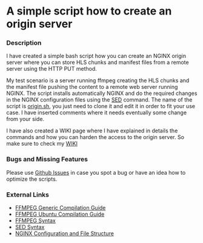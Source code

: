 # A simple script how to create an origin server

### Description

I have created a simple bash script how you can create an NGINX origin server where you can store HLS chunks and manifest files from a remote server using the HTTP PUT method. 

My test scenario is a server running ffmpeg creating the HLS chunks and the manifest file pushing the content to a remote web server running NGINX. The script installs automatically NGINX and do the required changes in the NGINX configuration files using the [SED](http://www.grymoire.com/Unix/Sed.html 'SED syntax') command. The name of the script is [origin.sh](https://github.com/stoyanovgeorge/origin_server/blob/master/origin.sh 'Origin Server Creation Script'), you just need to clone it and edit it in order to fit your use case. I have inserted comments where it needs eventually some change from your side. 

I have also created a WIKI page where I have explained in details the commands and how you can harden the access to the origin server. So make sure to check my [WIKI](https://github.com/stoyanovgeorge/origin_server/wiki 'Origin Server Wiki')

### Bugs and Missing Features

Please use [Github Issues](https://github.com/stoyanovgeorge/origin_server/issues 'Issues') in case you spot a bug or have an idea how to optimize the scripts.

### External Links

* [FFMPEG Generic Compilation Guide](https://trac.ffmpeg.org/wiki/CompilationGuide/Generic "FFMPEG Generic Compilation Guide")
* [FFMPEG Ubuntu Compilation Guide](https://trac.ffmpeg.org/wiki/CompilationGuide/Ubuntu "FFMPEG Ubuntu Compilation Guide")
* [FFMPEG Syntax](https://ffmpeg.org/ffmpeg-all.html "FFMPEG Syntax")
* [SED Syntax](http://www.grymoire.com/Unix/Sed.html 'SED syntax')
* [NGINX Configuration and File Structure](https://www.digitalocean.com/community/tutorials/understanding-the-nginx-configuration-file-structure-and-configuration-contexts 'NGINX Configuration Examples')
